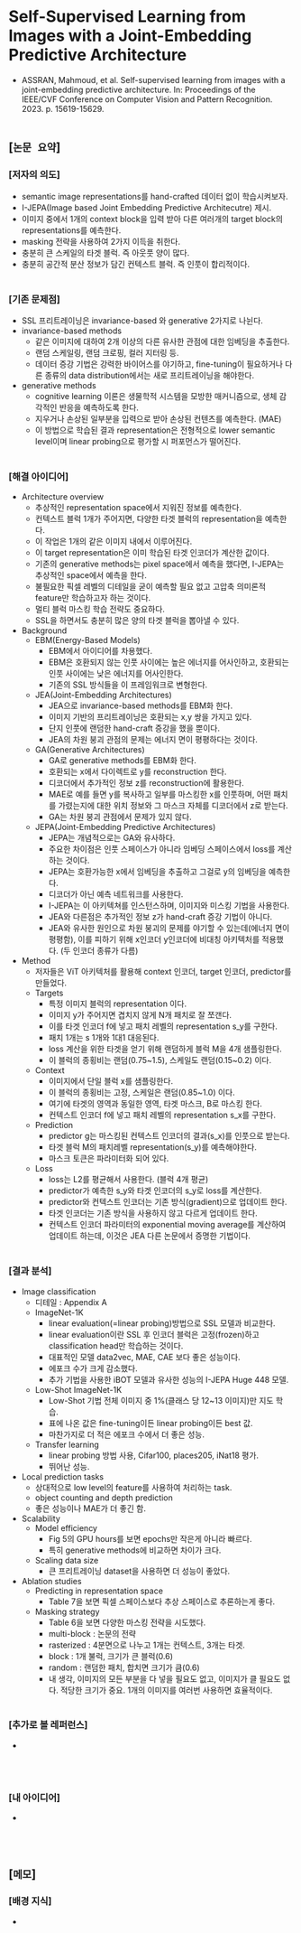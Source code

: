 # Self-Supervised Learning from Images with a Joint-Embedding Predictive Architecture
* ASSRAN, Mahmoud, et al. Self-supervised learning from images with a joint-embedding predictive architecture. In: Proceedings of the IEEE/CVF Conference on Computer Vision and Pattern Recognition. 2023. p. 15619-15629.
<br><br>

## [`논문 요약`]

### [저자의 의도]
* semantic image representations를 hand-crafted 데이터 없이 학습시켜보자.
* I-JEPA(Image based Joint Embedding Predictive Architecutre) 제시.
* 이미지 중에서 1개의 context block을 입력 받아 다른 여러개의 target block의 representations를 예측한다.
* masking 전략을 사용하여 2가지 이득을 취한다.
* 충분히 큰 스케일의 타겟 블럭. 즉 아웃풋 양이 많다.
* 충분히 공간적 분산 정보가 담긴 컨텍스트 블럭. 즉 인풋이 합리적이다.
<br><br>

### [기존 문제점]
* SSL 프리트레이닝은 invariance-based 와 generative 2가지로 나뉜다.
* invariance-based methods
    * 같은 이미지에 대하여 2개 이상의 다른 유사한 관점에 대한 임베딩을 추출한다.
    * 랜덤 스케일링, 랜덤 크로핑, 컬러 지터링 등.
    * 데이터 증강 기법은 강력한 바이어스를 야기하고, fine-tuning이 필요하거나 다른 종류의 data distribution에서는 새로 프리트레이닝을 해야한다.
* generative methods
    * cognitive learning 이론은 생물학적 시스템을 모방한 매커니즘으로, 생체 감각적인 반응을 예측하도록 한다.
    * 지우거나 손상된 일부분을 입력으로 받아 손상된 컨텐츠를 예측한다. (MAE)
    * 이 방법으로 학습된 결과 representation은 전형적으로 lower semantic level이며 linear probing으로 평가할 시 퍼포먼스가 떨어진다.
<br><br>

### [해결 아이디어]
* Architecture overview
    * 추상적인 representation space에서 지워진 정보를 예측한다.
    * 컨텍스트 블럭 1개가 주어지면, 다양한 타겟 블럭의 representation을 예측한다.
    * 이 작업은 1개의 같은 이미지 내에서 이루어진다.
    * 이 target representation은 이미 학습된 타겟 인코더가 계산한 값이다.
    * 기존의 generative methods는 pixel space에서 예측을 했다면, I-JEPA는 추상적인 space에서 예측을 한다.
    * 불필요한 픽셀 레벨의 디테일을 굳이 예측할 필요 없고 고압축 의미론적 feature만 학습하고자 하는 것이다.
    * 멀티 블럭 마스킹 학습 전략도 중요하다.
    * SSL을 하면서도 충분히 많은 양의 타겟 블럭을 뽑아낼 수 있다.
* Background
    * EBM(Energy-Based Models)
        * EBM에서 아이디어를 차용했다.
        * EBM은 호환되지 않는 인풋 사이에는 높은 에너지를 어사인하고, 호환되는 인풋 사이에는 낮은 에너지를 어사인한다.
        * 기존의 SSL 방식들을 이 프레임워크로 변형한다.
    * JEA(Joint-Embedding Architectures)
        * JEA으로 invariance-based methods를 EBM화 한다.
        * 이미지 기반의 프리트레이닝은 호환되는 x,y 쌍을 가지고 있다.
        * 단지 인풋에 랜덤한 hand-craft 증강을 했을 뿐이다.
        * JEA의 차원 붕괴 관점의 문제는 에너지 면이 평평하다는 것이다.
    * GA(Generative Architectures)
        * GA로 generative methods를 EBM화 한다.
        * 호환되는 x에서 다이렉트로 y를 reconstruction 한다.
        * 디코더에서 추가적인 정보 z를 reconstruction에 활용한다.
        * MAE로 예를 들면 y를 복사하고 일부를 마스킹한 x를 인풋하며, 어떤 패치를 가렸는지에 대한 위치 정보와 그 마스크 자체를 디코더에서 z로 받는다.
        * GA는 차원 붕괴 관점에서 문제가 있지 않다.
    * JEPA(Joint-Embedding Predictive Architectures)
        * JEPA는 개념적으로는 GA와 유사하다.
        * 주요한 차이점은 인풋 스페이스가 아니라 임베딩 스페이스에서 loss를 계산하는 것이다.
        * JEPA는 호환가능한 x에서 임베딩을 추출하고 그걸로 y의 임베딩을 예측한다.
        * 디코더가 아닌 예측 네트워크를 사용한다.
        * I-JEPA는 이 아키텍쳐를 인스턴스하며, 이미지와 미스킹 기법을 사용한다.
        * JEA와 다른점은 추가적인 정보 z가 hand-craft 증강 기법이 아니다.
        * JEA와 유사한 원인으로 차원 붕괴의 문제를 야기할 수 있는데(에너지 면이 평평함), 이를 피하기 위해 x인코더 y인코더에 비대칭 아키텍처를 적용했다. (두 인코더 종류가 다름)
* Method
    * 저자들은 ViT 아키텍처를 활용해 context 인코더, target 인코더, predictor를 만들었다.
    * Targets
        * 특정 이미지 블럭의 representation 이다.
        * 이미지 y가 주어지면 겹치지 않게 N개 패치로 잘 쪼갠다.
        * 이를 타겟 인코더 f에 넣고 패치 레벨의 representation s_y를 구한다.
        * 패치 1개는 s 1개와 1대1 대응된다.
        * loss 계산을 위한 타겟을 얻기 위해 랜덤하게 블럭 M을 4개 샘플링한다.
        * 이 블럭의 종횡비는 랜덤(0.75~1.5), 스케일도 랜덤(0.15~0.2) 이다.
    * Context
        * 이미지에서 단일 블럭 x를 샘플링한다.
        * 이 블럭의 종횡비는 고정, 스케일은 랜덤(0.85~1.0) 이다.
        * 여기에 타겟의 영역과 동일한 영역, 타겟 마스크, B로 마스킹 한다.
        * 컨텍스트 인코더 f에 넣고 패치 레벨의 representation s_x를 구한다.
    * Prediction
        * predictor g는 마스킹된 컨텍스트 인코더의 결과(s_x)를 인풋으로 받는다.
        * 타겟 블럭 M의 패치레벨 representation(s_y)를 예측해야한다.
        * 마스크 토큰은 파라미터화 되어 있다.
    * Loss
        * loss는 L2를 평균해서 사용한다. (블럭 4개 평균)
        * predictor가 예측한 s_y와 타겟 인코더의 s_y로 loss를 계산한다.
        * predictor와 컨텍스트 인코더는 기존 방식(gradient)으로 업데이트 한다.
        * 타겟 인코더는 기존 방식을 사용하지 않고 다르게 업데이트 한다.
        * 컨텍스트 인코더 파라미터의 exponential moving average를 계산하여 업데이트 하는데, 이것은 JEA 다른 논문에서 증명한 기법이다.
<br><br>

### [결과 분석]
* Image classification
    * 디테일 : Appendix A
    * ImageNet-1K
        * linear evaluation(=linear probing)방법으로 SSL 모델과 비교한다.
        * linear evaluation이란 SSL 후 인코더 블럭은 고정(frozen)하고 classification head만 학습하는 것이다.
        * 대표적인 모델 data2vec, MAE, CAE 보다 좋은 성능이다.
        * 에포크 수가 크게 감소했다.
        * 추가 기법을 사용한 iBOT 모델과 유사한 성능의 I-JEPA Huge 448 모델.
    * Low-Shot ImageNet-1K
        * Low-Shot 기법 전체 이미지 중 1%(클래스 당 12~13 이미지)만 지도 학습.
        * 표에 나온 값은 fine-tuning이든 linear probing이든 best 값.
        * 마찬가지로 더 적은 에포크 수에서 더 좋은 성능.
    * Transfer learning
        * linear probing 방법 사용, Cifar100, places205, iNat18 평가.
        * 뛰어난 성능.
* Local prediction tasks
    * 상대적으로 low level의 feature를 사용하여 처리하는 task.
    * object counting and depth prediction
    * 좋은 성능이나 MAE가 더 좋긴 함.
* Scalability
    * Model efficiency
        * Fig 5의 GPU hours를 보면 epochs만 작은게 아니라 빠르다.
        * 특히 generative methods에 비교하면 차이가 크다.
    * Scaling data size
        * 큰 프리트레이닝 dataset을 사용하면 더 성능이 좋았다.
* Ablation studies
    * Predicting in representation space
        * Table 7을 보면 픽셀 스페이스보다 추상 스페이스로 추론하는게 좋다.
    * Masking strategy
        * Table 6을 보면 다양한 마스킹 전략을 시도했다.
        * multi-block : 논문의 전략
        * rasterized : 4분면으로 나누고 1개는 컨텍스트, 3개는 타겟.
        * block : 1개 불럭, 크기가 큰 블럭(0.6)
        * random : 랜덤한 패치, 합치면 크기가 큼(0.6)
        * 내 생각, 이미지의 모든 부분을 다 넣을 필요도 없고, 이미지가 클 필요도 없다. 적당한 크기가 중요. 1개의 이미지를 여러번 사용하면 효율적이다.
<br><br>

### [추가로 볼 레퍼런스]
* 
<br><br>

### [내 아이디어]
* 
<br><br>



## [`메모`]

### [배경 지식]
* 
<br><br>



